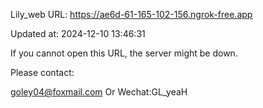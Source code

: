 Lily_web URL: https://ae6d-61-165-102-156.ngrok-free.app

Updated at: 2024-12-10 13:46:31

If you cannot open this URL, the server might be down.

Please contact: 

goley04@foxmail.com Or Wechat:GL_yeaH